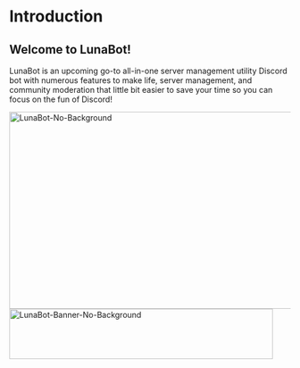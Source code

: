 # Introduction

## Welcome to LunaBot!

LunaBot is an upcoming go-to all-in-one server management utility Discord bot with numerous features to make life, server management, and community moderation that little bit easier to save your time so you can focus on the fun of Discord!


<img width="638" height="353" alt="LunaBot-No-Background" src="https://github.com/user-attachments/assets/4afc33ec-7efa-4616-a258-37758d5a0556" />
<img width="472" height="90" alt="LunaBot-Banner-No-Background" src="https://github.com/user-attachments/assets/71c63607-6d29-4508-9c44-7afcf36f498e" />
